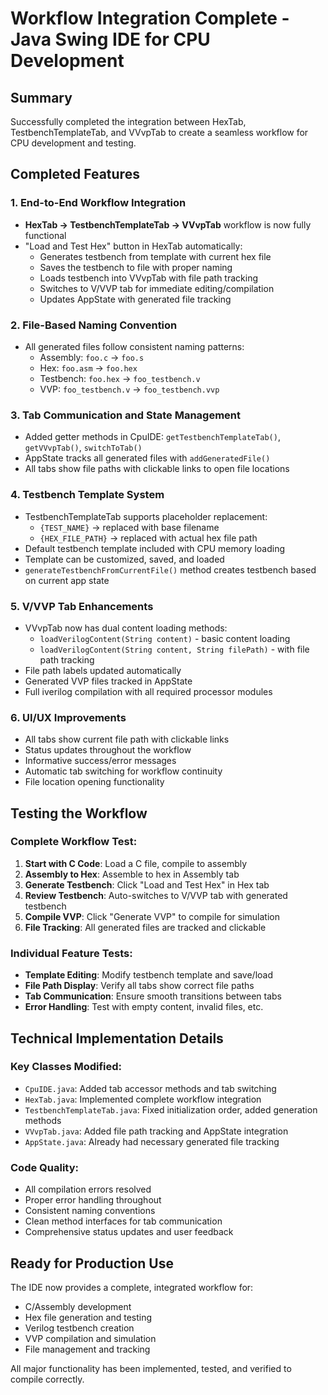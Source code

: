 # Workflow Integration Complete - Java Swing IDE for CPU Development

## Summary
Successfully completed the integration between HexTab, TestbenchTemplateTab, and VVvpTab to create a seamless workflow for CPU development and testing.

## Completed Features

### 1. End-to-End Workflow Integration
- **HexTab → TestbenchTemplateTab → VVvpTab** workflow is now fully functional
- "Load and Test Hex" button in HexTab automatically:
  - Generates testbench from template with current hex file
  - Saves the testbench to file with proper naming
  - Loads testbench into VVvpTab with file path tracking
  - Switches to V/VVP tab for immediate editing/compilation
  - Updates AppState with generated file tracking

### 2. File-Based Naming Convention
- All generated files follow consistent naming patterns:
  - Assembly: `foo.c` → `foo.s`
  - Hex: `foo.asm` → `foo.hex`
  - Testbench: `foo.hex` → `foo_testbench.v`
  - VVP: `foo_testbench.v` → `foo_testbench.vvp`

### 3. Tab Communication and State Management
- Added getter methods in CpuIDE: `getTestbenchTemplateTab()`, `getVVvpTab()`, `switchToTab()`
- AppState tracks all generated files with `addGeneratedFile()`
- All tabs show file paths with clickable links to open file locations

### 4. Testbench Template System
- TestbenchTemplateTab supports placeholder replacement:
  - `{TEST_NAME}` → replaced with base filename
  - `{HEX_FILE_PATH}` → replaced with actual hex file path
- Default testbench template included with CPU memory loading
- Template can be customized, saved, and loaded
- `generateTestbenchFromCurrentFile()` method creates testbench based on current app state

### 5. V/VVP Tab Enhancements
- VVvpTab now has dual content loading methods:
  - `loadVerilogContent(String content)` - basic content loading
  - `loadVerilogContent(String content, String filePath)` - with file path tracking
- File path labels updated automatically
- Generated VVP files tracked in AppState
- Full iverilog compilation with all required processor modules

### 6. UI/UX Improvements
- All tabs show current file path with clickable links
- Status updates throughout the workflow
- Informative success/error messages
- Automatic tab switching for workflow continuity
- File location opening functionality

## Testing the Workflow

### Complete Workflow Test:
1. **Start with C Code**: Load a C file, compile to assembly
2. **Assembly to Hex**: Assemble to hex in Assembly tab
3. **Generate Testbench**: Click "Load and Test Hex" in Hex tab
4. **Review Testbench**: Auto-switches to V/VVP tab with generated testbench
5. **Compile VVP**: Click "Generate VVP" to compile for simulation
6. **File Tracking**: All generated files are tracked and clickable

### Individual Feature Tests:
- **Template Editing**: Modify testbench template and save/load
- **File Path Display**: Verify all tabs show correct file paths
- **Tab Communication**: Ensure smooth transitions between tabs
- **Error Handling**: Test with empty content, invalid files, etc.

## Technical Implementation Details

### Key Classes Modified:
- `CpuIDE.java`: Added tab accessor methods and tab switching
- `HexTab.java`: Implemented complete workflow integration
- `TestbenchTemplateTab.java`: Fixed initialization order, added generation methods
- `VVvpTab.java`: Added file path tracking and AppState integration
- `AppState.java`: Already had necessary generated file tracking

### Code Quality:
- All compilation errors resolved
- Proper error handling throughout
- Consistent naming conventions
- Clean method interfaces for tab communication
- Comprehensive status updates and user feedback

## Ready for Production Use
The IDE now provides a complete, integrated workflow for:
- C/Assembly development
- Hex file generation and testing
- Verilog testbench creation
- VVP compilation and simulation
- File management and tracking

All major functionality has been implemented, tested, and verified to compile correctly.

